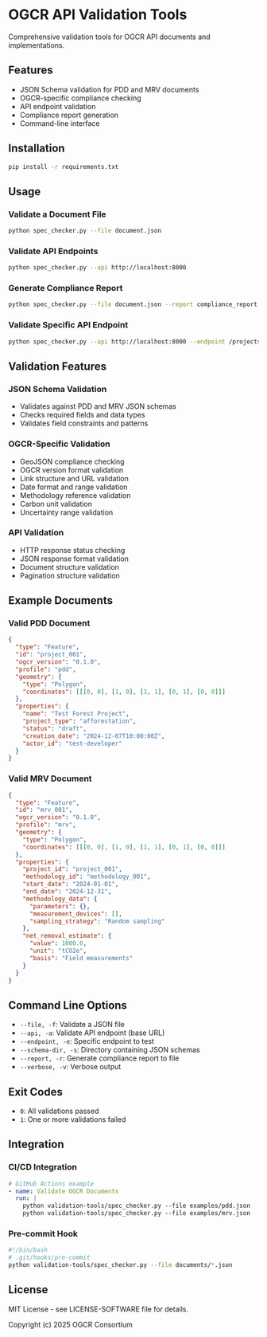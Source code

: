 # OGCR API Validation Tools

Comprehensive validation tools for OGCR API documents and implementations.

## Features

- JSON Schema validation for PDD and MRV documents
- OGCR-specific compliance checking
- API endpoint validation
- Compliance report generation
- Command-line interface

## Installation

```bash
pip install -r requirements.txt
```

## Usage

### Validate a Document File

```bash
python spec_checker.py --file document.json
```

### Validate API Endpoints

```bash
python spec_checker.py --api http://localhost:8000
```

### Generate Compliance Report

```bash
python spec_checker.py --file document.json --report compliance_report.txt
```

### Validate Specific API Endpoint

```bash
python spec_checker.py --api http://localhost:8000 --endpoint /projects
```

## Validation Features

### JSON Schema Validation
- Validates against PDD and MRV JSON schemas
- Checks required fields and data types
- Validates field constraints and patterns

### OGCR-Specific Validation
- GeoJSON compliance checking
- OGCR version format validation
- Link structure and URL validation
- Date format and range validation
- Methodology reference validation
- Carbon unit validation
- Uncertainty range validation

### API Validation
- HTTP response status checking
- JSON response format validation
- Document structure validation
- Pagination structure validation

## Example Documents

### Valid PDD Document

```json
{
  "type": "Feature",
  "id": "project_001",
  "ogcr_version": "0.1.0",
  "profile": "pdd",
  "geometry": {
    "type": "Polygon",
    "coordinates": [[[0, 0], [1, 0], [1, 1], [0, 1], [0, 0]]]
  },
  "properties": {
    "name": "Test Forest Project",
    "project_type": "afforestation",
    "status": "draft",
    "creation_date": "2024-12-07T10:00:00Z",
    "actor_id": "test-developer"
  }
}
```

### Valid MRV Document

```json
{
  "type": "Feature",
  "id": "mrv_001",
  "ogcr_version": "0.1.0",
  "profile": "mrv",
  "geometry": {
    "type": "Polygon",
    "coordinates": [[[0, 0], [1, 0], [1, 1], [0, 1], [0, 0]]]
  },
  "properties": {
    "project_id": "project_001",
    "methodology_id": "methodology_001",
    "start_date": "2024-01-01",
    "end_date": "2024-12-31",
    "methodology_data": {
      "parameters": {},
      "measurement_devices": [],
      "sampling_strategy": "Random sampling"
    },
    "net_removal_estimate": {
      "value": 1000.0,
      "unit": "tCO2e",
      "basis": "Field measurements"
    }
  }
}
```

## Command Line Options

- `--file, -f`: Validate a JSON file
- `--api, -a`: Validate API endpoint (base URL)
- `--endpoint, -e`: Specific endpoint to test
- `--schema-dir, -s`: Directory containing JSON schemas
- `--report, -r`: Generate compliance report to file
- `--verbose, -v`: Verbose output

## Exit Codes

- `0`: All validations passed
- `1`: One or more validations failed

## Integration

### CI/CD Integration

```yaml
# GitHub Actions example
- name: Validate OGCR Documents
  run: |
    python validation-tools/spec_checker.py --file examples/pdd.json
    python validation-tools/spec_checker.py --file examples/mrv.json
```

### Pre-commit Hook

```bash
#!/bin/bash
# .git/hooks/pre-commit
python validation-tools/spec_checker.py --file documents/*.json
```

## License

MIT License - see LICENSE-SOFTWARE file for details.

Copyright (c) 2025 OGCR Consortium

